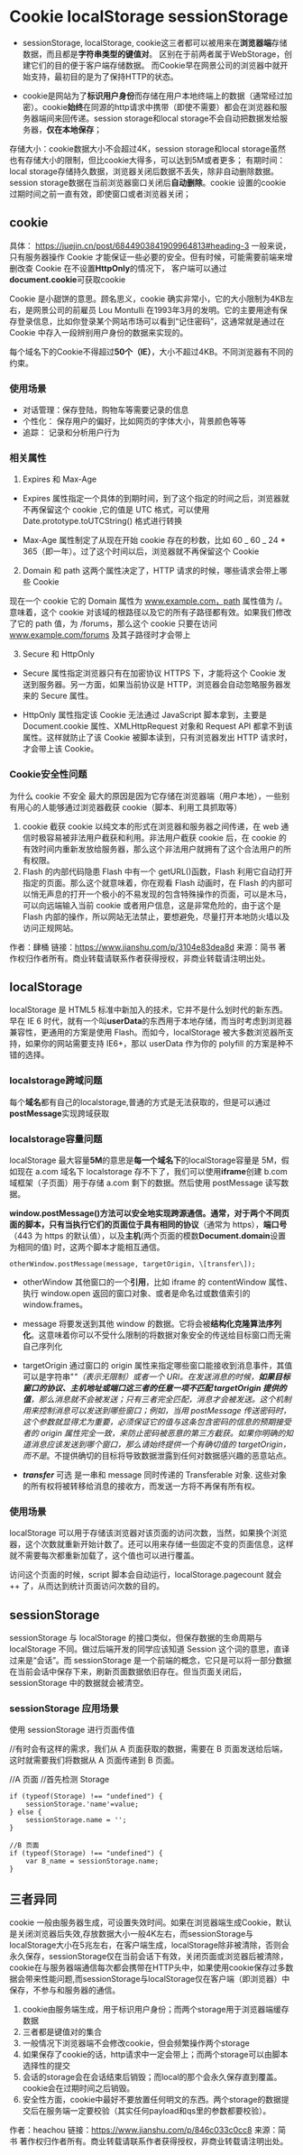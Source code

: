 # Cookie localStorage sessionStorage
- sessionStorage, localStorage, cookie这三者都可以被用来在**浏览器端**存储数据，而且都是**字符串类型的键值对**。 区别在于前两者属于WebStorage，创建它们的目的便于客户端存储数据。 而Cookie早在网景公司的浏览器中就开始支持，最初目的是为了保持HTTP的状态。

- cookie是网站为了**标识用户身份**而存储在用户本地终端上的数据（通常经过加密）。cookie**始终**在同源的http请求中携带（即使不需要）都会在浏览器和服务器端间来回传递。session storage和local storage不会自动把数据发给服务器，**仅在本地保存**；

存储大小：cookie数据大小不会超过4K，session storage和local storage虽然也有存储大小的限制，但比cookie大得多，可以达到5M或者更多；
有期时间：local storage存储持久数据，浏览器关闭后数据不丢失，除非自动删除数据。session storage数据在当前浏览器窗口关闭后**自动删除**。cookie 设置的cookie过期时间之前一直有效，即使窗口或者浏览器关闭；


## cookie

具体： https://juejin.cn/post/6844903841909964813#heading-3
一般来说，只有服务器操作 Cookie 才能保证一些必要的安全。但有时候，可能需要前端来增删改查 Cookie
在不设置**HttpOnly**的情况下， 客户端可以通过**document.cookie**可获取cookie

Cookie 是小甜饼的意思。顾名思义，cookie 确实非常小，它的大小限制为4KB左右，是网景公司的前雇员 Lou Montulli 在1993年3月的发明。它的主要用途有保存登录信息，比如你登录某个网站市场可以看到“记住密码”，这通常就是通过在 Cookie 中存入一段辨别用户身份的数据来实现的。

每个域名下的Cookie不得超过**50个（IE）**，大小不超过4KB。不同浏览器有不同的约束。
### 使用场景
- 对话管理：保存登陆，购物车等需要记录的信息
- 个性化： 保存用户的偏好，比如网页的字体大小，背景颜色等等
- 追踪： 记录和分析用户行为
### 相关属性
1. Expires 和 Max-Age
- Expires 属性指定一个具体的到期时间，到了这个指定的时间之后，浏览器就不再保留这个 cookie ,它的值是 UTC 格式，可以使用 Date.prototype.toUTCString() 格式进行转换

- Max-Age 属性制定了从现在开始 cookie 存在的秒数，比如 60 _ 60 _ 24 \* 365（即一年）。过了这个时间以后，浏览器就不再保留这个 Cookie

2. Domain 和 path
这两个属性决定了，HTTP 请求的时候，哪些请求会带上哪些 Cookie

现在一个 cookie 它的 Domain 属性为 www.example.com，path 属性值为 /。意味着，这个 cookie 对该域的根路径以及它的所有子路径都有效。如果我们修改了它的 path 值，为 /forums，那么这个 cookie 只要在访问 www.example.com/forums 及其子路径时才会带上

3. Secure 和 HttpOnly
- Secure 属性指定浏览器只有在加密协议 HTTPS 下，才能将这个 Cookie 发送到服务器。另一方面，如果当前协议是 HTTP，浏览器会自动忽略服务器发来的 Secure 属性。
 
- HttpOnly 属性指定该 Cookie 无法通过 JavaScript 脚本拿到，主要是 Document.cookie 属性、XMLHttpRequest 对象和 Request API 都拿不到该属性。这样就防止了该 Cookie 被脚本读到，只有浏览器发出 HTTP 请求时，才会带上该 Cookie。

### Cookie安全性问题
为什么 cookie 不安全
最大的原因是因为它存储在浏览器端（用户本地），一些别有用心的人能够通过浏览器截获 cookie（脚本、利用工具抓取等）

1. cookie 截获
cookie 以纯文本的形式在浏览器和服务器之间传递，在 web 通信时极容易被非法用户截获和利用。非法用户截获 cookie 后，在 cookie 的有效时间内重新发放给服务器，那么这个非法用户就拥有了这个合法用户的所有权限。
2. Flash 的内部代码隐患
Flash 中有一个 getURL()函数，Flash 利用它自动打开指定的页面。那么这个就意味着，你在观看 Flash 动画时，在 Flash 的内部可以悄无声息的打开一个极小的不易发现的包含特殊操作的页面，可以是木马，可以向远端输入当前 cookie 或者用户信息，这是非常危险的，由于这个是 Flash 内部的操作，所以网站无法禁止，要想避免，尽量打开本地防火墙以及访问正规网站。

作者：肆桶
链接：https://www.jianshu.com/p/3104e83dea8d
来源：简书
著作权归作者所有。商业转载请联系作者获得授权，非商业转载请注明出处。





## localStorage
localStorage 是 HTML5 标准中新加入的技术，它并不是什么划时代的新东西。早在 IE 6 时代，就有一个叫**userData**的东西用于本地存储，而当时考虑到浏览器兼容性，更通用的方案是使用 Flash。而如今，localStorage 被大多数浏览器所支持，如果你的网站需要支持 IE6+，那以 userData 作为你的 polyfill 的方案是种不错的选择。

### localstorage跨域问题
每个**域名**都有自己的localstorage,普通的方式是无法获取的，但是可以通过**postMessage**实现跨域获取


### localstorage容量问题
localStorage 最大容量**5M**的意思是**每一个域名下**的localStorage容量是 5M，假如现在 a.com 域名下 localstorage 存不下了，我们可以使用**iframe**创建 b.com 域框架（子页面）用于存储 a.com 剩下的数据。然后使用 postMessage 读写数据。

**window.postMessage()**方法可以安全地实现跨源通信。通常，对于两个不同页面的脚本，只有当执行它们的页面位于具有**相同的协议**（通常为 https），**端口号**（443 为 https 的默认值），以及**主机**(两个页面的模数**Document.domain**设置为相同的值) 时，这两个脚本才能相互通信。

```
otherWindow.postMessage(message, targetOrigin, \[transfer\]);
```
- otherWindow
其他窗口的一个**引用**，比如 iframe 的 contentWindow 属性、执行 window.open 返回的窗口对象、或者是命名过或数值索引的 window.frames。

- message
将要发送到其他 window 的数据。它将会被**结构化克隆算法序列化**。这意味着你可以不受什么限制的将数据对象安全的传送给目标窗口而无需自己序列化

- targetOrigin
通过窗口的 origin 属性来指定哪些窗口能接收到消息事件，其值可以是字符串"_"（表示无限制）或者一个 URI。在发送消息的时候，**如果目标窗口的协议、主机地址或端口这三者的任意一项不匹配 targetOrigin 提供的值**，那么消息就不会被发送；只有三者完全匹配，消息才会被发送。这个机制用来控制消息可以发送到哪些窗口；例如，当用 postMessage 传送密码时，这个参数就显得尤为重要，必须保证它的值与这条包含密码的信息的预期接受者的 origin 属性完全一致，来防止密码被恶意的第三方截获。如果你明确的知道消息应该发送到哪个窗口，那么请始终提供一个有确切值的 targetOrigin，而不是_。不提供确切的目标将导致数据泄露到任何对数据感兴趣的恶意站点。

- _**transfer**_ 可选
是一串和 message 同时传递的 Transferable 对象. 这些对象的所有权将被转移给消息的接收方，而发送一方将不再保有所有权。

### 使用场景
localStorage 可以用于存储该浏览器对该页面的访问次数，当然，如果换个浏览器，这个次数就重新开始计数了。还可以用来存储一些固定不变的页面信息，这样就不需要每次都重新加载了，这个值也可以进行覆盖。

访问这个页面的时候，script 脚本会自动运行，localStorage.pagecount 就会 ++ 了，从而达到统计页面访问次数的目的。


## sessionStorage
sessionStorage 与 localStorage 的接口类似，但保存数据的生命周期与 localStorage 不同。做过后端开发的同学应该知道 Session 这个词的意思，直译过来是“会话”。而 sessionStorage 是一个前端的概念，它只是可以将一部分数据在当前会话中保存下来，刷新页面数据依旧存在。但当页面关闭后，sessionStorage 中的数据就会被清空。

### sessionStorage 应用场景
使用 sessionStorage 进行页面传值

//有时会有这样的需求，我们从 A 页面获取的数据，需要在 B 页面发送给后端，这时就需要我们将数据从 A 页面传递到 B 页面。

//A 页面
//首先检测 Storage
```
if (typeof(Storage) !== "undefined") {
    sessionStorage.'name'=value;
} else {
    sessionStorage.name = '';
}

//B 页面
if (typeof(Storage) !== "undefined") {
    var B_name = sessionStorage.name;
}
```


## 三者异同
cookie 一般由服务器生成，可设置失效时间。如果在浏览器端生成Cookie，默认是关闭浏览器后失效,存放数据大小一般4K左右，而sessionStorage与localStorage大小在5兆左右，在客户端生成，localStorage除非被清除，否则会永久保存，sessionStorage仅在当前会话下有效，关闭页面或浏览器后被清除，cookie在与服务器端通信每次都会携带在HTTP头中，如果使用cookie保存过多数据会带来性能问题,而sessionStorage与localStorage仅在客户端（即浏览器）中保存，不参与和服务器的通信。

1. cookie由服务端生成，用于标识用户身份；而两个storage用于浏览器端缓存数据
2. 三者都是键值对的集合
3. 一般情况下浏览器端不会修改cookie，但会频繁操作两个storage
4. 如果保存了cookie的话，http请求中一定会带上；而两个storage可以由脚本选择性的提交
5. 会话的storage会在会话结束后销毁；而local的那个会永久保存直到覆盖。cookie会在过期时间之后销毁。
6. 安全性方面，cookie中最好不要放置任何明文的东西。两个storage的数据提交后在服务端一定要校验（其实任何payload和qs里的参数都要校验）。

作者：heachou
链接：https://www.jianshu.com/p/846c033c0cc8
来源：简书
著作权归作者所有。商业转载请联系作者获得授权，非商业转载请注明出处。

